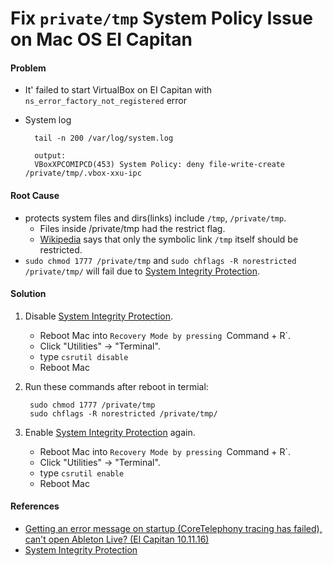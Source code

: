 # Fix `private/tmp` System Policy Issue on Mac OS EI Capitan

#### Problem
* It' failed to start VirtualBox on EI Capitan with `ns_error_factory_not_registered` error
* System log

        tail -n 200 /var/log/system.log
        
        output:
        VBoxXPCOMIPCD(453) System Policy: deny file-write-create /private/tmp/.vbox-xxu-ipc

#### Root Cause
* [](https://en.wikipedia.org/wiki/System_Integrity_Protection) protects system files and dirs(links) include `/tmp`, `/private/tmp`.
    * Files inside /private/tmp had the restrict flag.
    * [Wikipedia](https://en.wikipedia.org/wiki/System_Integrity_Protection#Functions) says that only the symbolic link `/tmp` itself should be restricted.
* `sudo chmod 1777 /private/tmp` and `sudo chflags -R norestricted /private/tmp/` will fail due to [System Integrity Protection](https://en.wikipedia.org/wiki/System_Integrity_Protection#Functions).

#### Solution
1. Disable [System Integrity Protection](https://en.wikipedia.org/wiki/System_Integrity_Protection#Functions).
    * Reboot Mac into `Recovery Mode by pressing `Command + R`.
    * Click "Utilities" -> "Terminal".
    * type `csrutil disable`
    * Reboot Mac

2. Run these commands after reboot in termial:

        sudo chmod 1777 /private/tmp
        sudo chflags -R norestricted /private/tmp/


3. Enable [System Integrity Protection](https://en.wikipedia.org/wiki/System_Integrity_Protection#Functions) again.
    * Reboot Mac into `Recovery Mode by pressing `Command + R`.
    * Click "Utilities" -> "Terminal".
    * type `csrutil enable`
    * Reboot Mac 

#### References
* [Getting an error message on startup (CoreTelephony tracing has failed), can't open Ableton Live? (El Capitan 10.11.16) ](https://www.reddit.com/r/mac/comments/55s9yg/getting_an_error_message_on_startup_coretelephony/)
* [System Integrity Protection](https://en.wikipedia.org/wiki/System_Integrity_Protection)
